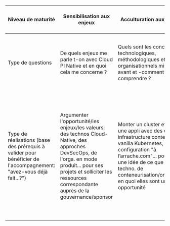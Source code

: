 

Niveau de maturité|	Sensibilisation aux enjeux|Acculturation aux concepts|Expérimentation pour la prise en main| Conformité technique pour la construction|Performance pour la production|
|------|------|-----|-----|-----|-----|
| Type de questions| De quels enjeux me parle t-on avec Cloud PI Native et en quoi cela me concerne ?| Quels sont les concepts technologiques, méthodologiques et organisationnels mis -en avant et -comment puis-je les comprendre ?| Quelle valeur mes équipes de production retiraient-elles d'un socle Cloud Native (usine DevSecOps appuyée sur le cloud)?| Comment les projets peuvent tirer le plein potentiel d'une offre Cloud Native?| Comment garantir la continuité des pratiques, la MCO/MCS et les évolutions au meilleur niveau de performances?|
|Type de réalisations (base des prérequis à valider pour bénéficier de l'accompagnement: "avez-vous déjà fait…?") | Argumenter l'opportunité/les enjeux/les valeurs: des technos Cloud-Native, des approches DevSecOps, de l'orga. en mode produit... pour ses projets et solliciter les ressources correspondante auprès de la gouvernance/sponsor| Monter un cluster et déployer une appli avec des dictaditiels: infrastructure conteneurisée, vanilla Kubernetes, configuration "à l’arrache.com"... pour se faire une idée de ce que sont les techno. de conteneurisation/orchestration en quoi elles sont une opportunité |	Réaliser un "Hello world" dans environnement sandbox représentatif du MIOM (""MI-like"")-Rootless -Variable applicative -Pas de Vault -Configuration map Pour pouvoir mesurer la valeur et l'effort d'appropriation des techno. de conteneurisation/orchestration"| Déployer une application et une infra dans un environnement représentatif de la production (""prod like""): -Sécurité sur l’architecture de l’application -https / certifications -Chiffrement -Bonnes pratiques -Conformité informatique| Pour pouvoir livrer de la qualité (conformité aux exigences de production)|Déployer, opérer, faire évoluer en environnement de production (""prod ready""):-Résilience et impact architecture de l’application-Cloisonnement-Mise en place des règles du Cadre de Cohérence Technique-Observabilité-Bonnes pratiquesPour rester autonome sur la durée (performance en production)"|
